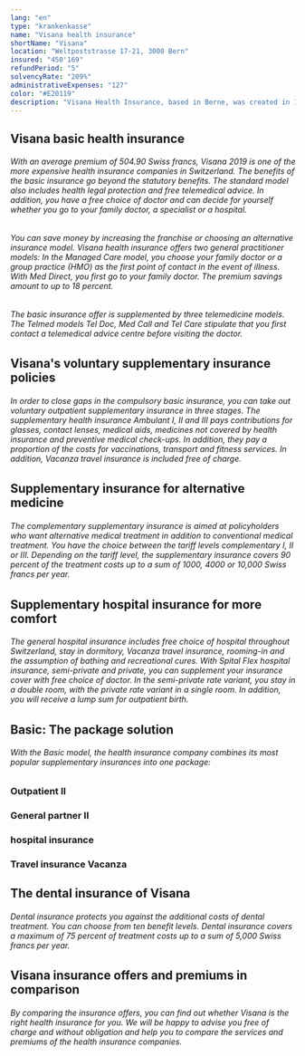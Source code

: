 ```yaml
---
lang: "en"
type: "krankenkasse"
name: "Visana health insurance"
shortName: "Visana"
location: "Weltpoststrasse 17-21, 3000 Bern"
insured: "450'169"
refundPeriod: "5"
solvencyRate: "209%"
administrativeExpenses: "127"
color: "#E20119"
description: "Visana Health Insurance, based in Berne, was created in 1996 from the merger of the insurers KKB, Grütli and Evidenzia. It currently has 698,000 policyholders in compulsory basic insurance, which corresponds to a market share of 7.3 percent. Premium income amounts to around 3.3 billion Swiss francs. In addition to the basic insurance, the health insurance also offers various voluntary supplementary insurances."
---
```


## Visana basic health insurance

###### With an average premium of 504.90 Swiss francs, Visana 2019 is one of the more expensive health insurance companies in Switzerland. The benefits of the basic insurance go beyond the statutory benefits. The standard model also includes health legal protection and free telemedical advice. In addition, you have a free choice of doctor and can decide for yourself whether you go to your family doctor, a specialist or a hospital.

###### You can save money by increasing the franchise or choosing an alternative insurance model. Visana health insurance offers two general practitioner models: In the Managed Care model, you choose your family doctor or a group practice (HMO) as the first point of contact in the event of illness. With Med Direct, you first go to your family doctor. The premium savings amount to up to 18 percent.

###### The basic insurance offer is supplemented by three telemedicine models. The Telmed models Tel Doc, Med Call and Tel Care stipulate that you first contact a telemedical advice centre before visiting the doctor.

## Visana's voluntary supplementary insurance policies

###### In order to close gaps in the compulsory basic insurance, you can take out voluntary outpatient supplementary insurance in three stages. The supplementary health insurance Ambulant I, II and III pays contributions for glasses, contact lenses, medical aids, medicines not covered by health insurance and preventive medical check-ups. In addition, they pay a proportion of the costs for vaccinations, transport and fitness services. In addition, Vacanza travel insurance is included free of charge.

## Supplementary insurance for alternative medicine

###### The complementary supplementary insurance is aimed at policyholders who want alternative medical treatment in addition to conventional medical treatment. You have the choice between the tariff levels complementary I, II or III. Depending on the tariff level, the supplementary insurance covers 90 percent of the treatment costs up to a sum of 1000, 4000 or 10,000 Swiss francs per year.

## Supplementary hospital insurance for more comfort

###### The general hospital insurance includes free choice of hospital throughout Switzerland, stay in dormitory, Vacanza travel insurance, rooming-in and the assumption of bathing and recreational cures. With Spital Flex hospital insurance, semi-private and private, you can supplement your insurance cover with free choice of doctor. In the semi-private rate variant, you stay in a double room, with the private rate variant in a single room. In addition, you will receive a lump sum for outpatient birth.

## Basic: The package solution

###### With the Basic model, the health insurance company combines its most popular supplementary insurances into one package:

### Outpatient II

### General partner II

### hospital insurance

### Travel insurance Vacanza

## The dental insurance of Visana

###### Dental insurance protects you against the additional costs of dental treatment. You can choose from ten benefit levels. Dental insurance covers a maximum of 75 percent of treatment costs up to a sum of 5,000 Swiss francs per year.

## Visana insurance offers and premiums in comparison

###### By comparing the insurance offers, you can find out whether Visana is the right health insurance for you. We will be happy to advise you free of charge and without obligation and help you to compare the services and premiums of the health insurance companies.
